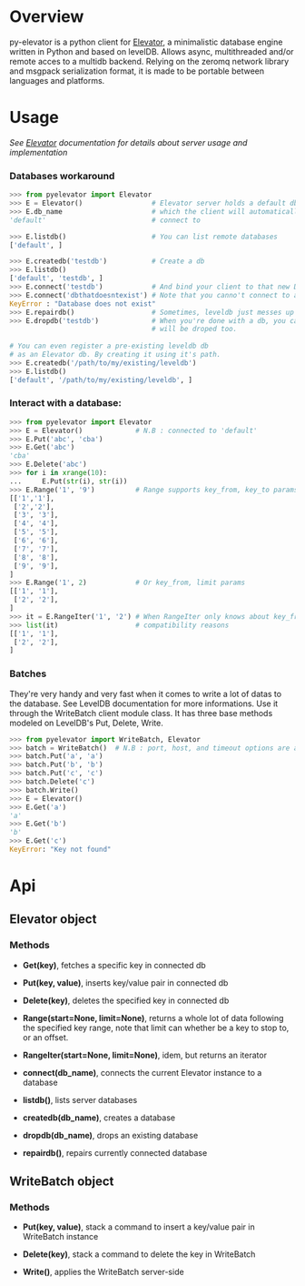 # Overview

py-elevator is a python client for [Elevator](http://github.com/oleiade/Elevator), a minimalistic database engine written in Python and based on levelDB.
Allows async, multithreaded and/or remote acces to a multidb backend.
Relying on the zeromq network library and msgpack serialization format, it is made to be portable between languages and platforms.

# Usage

*See [Elevator](http://oleiade.github.com/Elevator) documentation for details about server usage and implementation*

### Databases workaround

```python
>>> from pyelevator import Elevator
>>> E = Elevator()                 # Elevator server holds a default db
>>> E.db_name                      # which the client will automatically
'default'                          # connect to

>>> E.listdb()                     # You can list remote databases
['default', ]

>>> E.createdb('testdb')           # Create a db
>>> E.listdb()
['default', 'testdb', ]
>>> E.connect('testdb')            # And bind your client to that new Db.
>>> E.connect('dbthatdoesntexist') # Note that you canno't connect to a db that doesn't exist yet
KeyError : "Database does not exist"
>>> E.repairdb()                   # Sometimes, leveldb just messes up with the backend
>>> E.dropdb('testdb')             # When you're done with a db, you can drop it. Note that all it's files
                                   # will be droped too.
                                   
# You can even register a pre-existing leveldb db
# as an Elevator db. By creating it using it's path.
>>> E.createdb('/path/to/my/existing/leveldb')
>>> E.listdb()
['default', '/path/to/my/existing/leveldb', ]
```

### Interact with a database:

```python
>>> from pyelevator import Elevator
>>> E = Elevator()             # N.B : connected to 'default'
>>> E.Put('abc', 'cba')
>>> E.Get('abc')
'cba'
>>> E.Delete('abc')
>>> for i in xrange(10):
...     E.Put(str(i), str(i))
>>> E.Range('1', '9')          # Range supports key_from, key_to params
[['1','1'],
 ['2','2'],
 ['3', '3'],
 ['4', '4'],
 ['5', '5'],
 ['6', '6'],
 ['7', '7'],
 ['8', '8'],
 ['9', '9'],
]
>>> E.Range('1', 2)            # Or key_from, limit params
[['1', '1'],
 ['2', '2'],
]
>>> it = E.RangeIter('1', '2') # When RangeIter only knows about key_from/key_to for py-leveldb api
>>> list(it)                   # compatibility reasons
[['1', '1'],
 ['2', '2'],
]
```

### Batches 

They're very handy and very fast when it comes to write a lot of datas to the database.
See LevelDB documentation for more informations. Use it through the WriteBatch client module class.
It has three base methods modeled on LevelDB's Put, Delete, Write.

```python
>>> from pyelevator import WriteBatch, Elevator
>>> batch = WriteBatch()  # N.B : port, host, and timeout options are available here
>>> batch.Put('a', 'a')
>>> batch.Put('b', 'b')
>>> batch.Put('c', 'c')
>>> batch.Delete('c')
>>> batch.Write()
>>> E = Elevator()
>>> E.Get('a')
'a'
>>> E.Get('b')
'b'
>>> E.Get('c')
KeyError: "Key not found"
```

# Api

## Elevator object

### Methods

* **Get(key)**, fetches a specific key in connected db

* **Put(key, value)**, inserts key/value pair in connected db

* **Delete(key)**, deletes the specified key in connected db

* **Range(start=None, limit=None)**, returns a whole lot of data following the specified key range, note that limit can whether be a key to stop to, or an offset.

* **RangeIter(start=None, limit=None)**, idem, but returns an iterator

* **connect(db_name)**, connects the current Elevator instance to a database

* **listdb()**, lists server databases

* **createdb(db_name)**, creates a database

* **dropdb(db_name)**, drops an existing database

* **repairdb()**, repairs currently connected database

## WriteBatch object

### Methods

* **Put(key, value)**, stack a command to insert a key/value pair in WriteBatch instance

* **Delete(key)**, stack a command to delete the key in WriteBatch

* **Write()**, applies the WriteBatch server-side